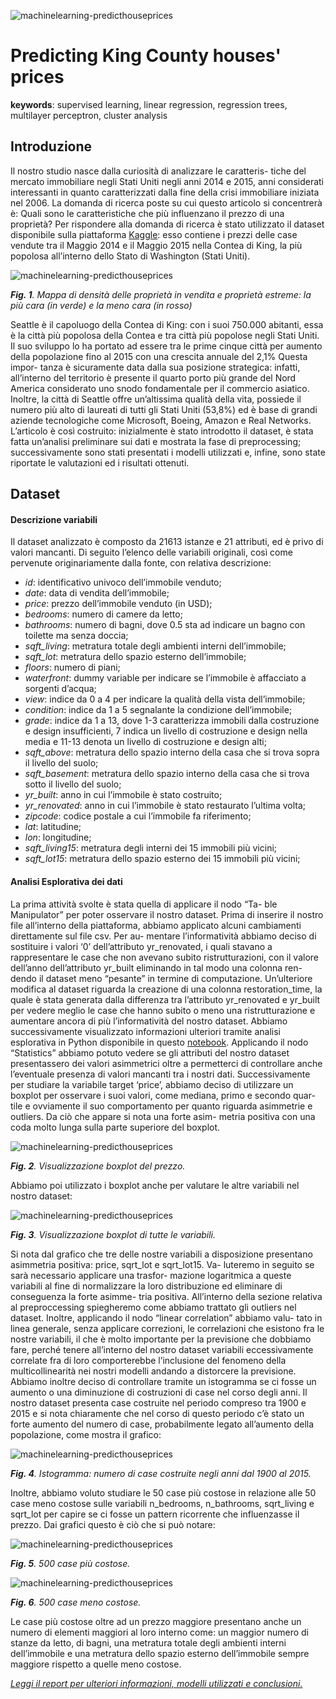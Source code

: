 ![machinelearning-predicthouseprices](./logo.png)

# Predicting King County houses' prices


<b>keywords</b>: supervised learning, linear regression, regression trees, multilayer perceptron, cluster analysis

## Introduzione
Il nostro studio nasce dalla curiosità di analizzare le caratteris- tiche del mercato immobiliare negli Stati Uniti negli anni 2014 e 2015, anni considerati interessanti in quanto caratterizzati dalla fine della crisi immobiliare iniziata nel 2006. La domanda di ricerca poste su cui questo articolo si concentrerà è: Quali sono le caratteristiche che più influenzano il prezzo di una proprietà?
Per rispondere alla domanda di ricerca è stato utilizzato il dataset disponibile sulla piattaforma [Kaggle](https://www.kaggle.com/): esso contiene i prezzi delle case vendute tra il Maggio 2014 e il Maggio 2015 nella Contea di King, la più popolosa all’interno dello Stato di Washington (Stati Uniti).

![machinelearning-predicthouseprices](./img/1.jpeg)

*<b>Fig. 1</b>. Mappa di densità delle proprietà in vendita e proprietà estreme: la più cara (in verde) e la meno cara (in rosso)*

Seattle è il capoluogo della Contea di King: con i suoi 750.000 abitanti, essa è la città più popolosa della Contea e tra città più popolose negli Stati Uniti. Il suo sviluppo lo ha portato ad essere tra le prime cinque città per aumento della popolazione fino al 2015 con una crescita annuale del 2,1% Questa impor- tanza è sicuramente data dalla sua posizione strategica: infatti, all’interno del territorio è presente il quarto porto più grande del Nord America considerato uno snodo fondamentale per il commercio asiatico. Inoltre, la città di Seattle offre un’altissima qualità della vita, possiede il numero più alto di laureati di tutti gli Stati Uniti (53,8%) ed è base di grandi aziende tecnologiche come Microsoft, Boeing, Amazon e Real Networks.
L’articolo è così costruito: inizialmente è stato introdotto il dataset, è stata fatta un’analisi preliminare sui dati e mostrata la fase di preprocessing; successivamente sono stati presentati i modelli utilizzati e, infine, sono state riportate le valutazioni ed i risultati ottenuti.

## Dataset

#### Descrizione variabili
Il dataset analizzato è composto da 21613 istanze e 21 attributi, ed è privo di valori mancanti. Di seguito l’elenco delle variabili originali, così come pervenute originariamente dalla fonte, con relativa descrizione:
* <i>id</i>: identificativo univoco dell’immobile venduto;
* <i>date</i>: data di vendita dell’immobile;
* <i>price</i>: prezzo dell’immobile venduto (in USD);
* <i>bedrooms</i>: numero di camere da letto;
* <i>bathrooms</i>: numero di bagni, dove 0.5 sta ad indicare un bagno con toilette ma senza doccia;
* <i>sqft_living</i>: metratura totale degli ambienti interni dell’immobile;
* <i>sqft_lot</i>: metratura dello spazio esterno dell’immobile;
* <i>floors</i>: numero di piani;
* <i>waterfront</i>: dummy variable per indicare se l’immobile è affacciato a sorgenti d’acqua;
* <i>view</i>: indice da 0 a 4 per indicare la qualità della vista dell’immobile;
* <i>condition</i>: indice da 1 a 5 segnalante la condizione dell’immobile;
* <i>grade</i>: indice da 1 a 13, dove 1-3 caratterizza immobili dalla costruzione e design insufficienti, 7 indica un livello di costruzione e design nella media e 11-13 denota un livello di costruzione e design alti;
* <i>sqft_above</i>: metratura dello spazio interno della casa che si trova sopra il livello del suolo;
* <i>sqft_basement</i>: metratura dello spazio interno della casa che si trova sotto il livello del suolo;
* <i>yr_built</i>: anno in cui l’immobile è stato costruito;
* <i>yr_renovated</i>: anno in cui l’immobile è stato restaurato l’ultima volta;
* <i>zipcode</i>: codice postale a cui l’immobile fa riferimento;
* <i>lat</i>: latitudine;
* <i>lon</i>: longitudine;
* <i>sqft_living15</i>: metratura degli interni dei 15 immobili più vicini;
* <i>sqft_lot15</i>: metratura dello spazio esterno dei 15 immobili più vicini;


#### Analisi Esplorativa dei dati

La prima attività svolte è stata quella di applicare il nodo “Ta- ble Manipulator” per poter osservare il nostro dataset. Prima di inserire il nostro file all’interno della piattaforma, abbiamo applicato alcuni cambiamenti direttamente sul file csv. Per au- mentare l’informatività abbiamo deciso di sostituire i valori ‘0’ dell’attributo yr_renovated, i quali stavano a rappresentare le case che non avevano subito ristrutturazioni, con il valore dell’anno dell’attributo yr_built eliminando in tal modo una colonna ren- dendo il dataset meno “pesante” in termine di computazione. Un’ulteriore modifica al dataset riguarda la creazione di una colonna restoration_time, la quale è stata generata dalla differenza tra l’attributo yr_renovated e yr_built per vedere meglio le case che hanno subito o meno una ristrutturazione e aumentare ancora di più l’informatività del nostro dataset. Abbiamo successivamente visualizzato informazioni ulteriori tramite analisi esplorativa in Python disponibile in questo [notebook](code/Preprocessing.ipynb).
Applicando il nodo “Statistics” abbiamo potuto vedere se gli attributi del nostro dataset presentassero dei valori asimmetrici oltre a permetterci di controllare anche l’eventuale presenza di
valori mancanti tra i nostri dati. Successivamente per studiare la variabile target ‘price’, abbiamo deciso di utilizzare un boxplot per osservare i suoi valori, come mediana, primo e secondo quar- tile e ovviamente il suo comportamento per quanto riguarda asimmetrie e outliers. Da ciò che appare si nota una forte asim- metria positiva con una coda molto lunga sulla parte superiore del boxplot.

![machinelearning-predicthouseprices](./img/2.jpeg)

*<b>Fig. 2</b>. Visualizzazione boxplot del prezzo.*

Abbiamo poi utilizzato i boxplot anche per valutare le altre
variabili nel nostro dataset:

![machinelearning-predicthouseprices](./img/3.jpeg)

*<b>Fig. 3</b>. Visualizzazione boxplot di tutte le variabili.*

Si nota dal grafico che tre delle nostre variabili a disposizione presentano asimmetria positiva: price, sqrt_lot e sqrt_lot15. Va- luteremo in seguito se sarà necessario applicare una trasfor- mazione logaritmica a queste variabili al fine di normalizzare la loro distribuzione ed eliminare di conseguenza la forte asimme- tria positiva. All’interno della sezione relativa al preproccessing spiegheremo come abbiamo trattato gli outliers nel dataset.
Inoltre, applicando il nodo “linear correlation” abbiamo valu- tato in linea generale, senza applicare correzioni, le correlazioni che esistono fra le nostre variabili, il che è molto importante per la previsione che dobbiamo fare, perché tenere all’interno del nostro dataset variabili eccessivamente correlate fra di loro comporterebbe l’inclusione del fenomeno della multicollinearità nei nostri modelli andando a distorcere la previsione.
Abbiamo inoltre deciso di controllare tramite un istogramma se ci fosse un aumento o una diminuzione di costruzioni di case nel corso degli anni. Il nostro dataset presenta case costruite nel periodo compreso tra 1900 e 2015 e si nota chiaramente che nel corso di questo periodo c’è stato un forte aumento del numero di case, probabilmente legato all’aumento della popolazione, come mostra il grafico:


![machinelearning-predicthouseprices](./img/4.jpeg)

*<b>Fig. 4</b>. Istogramma: numero di case costruite negli anni dal 1900 al 2015.*

Inoltre, abbiamo voluto studiare le 50 case più costose in relazione alle 50 case meno costose sulle variabili n_bedrooms, n_bathrooms, sqrt_living e sqrt_lot per capire se ci fosse un pattern ricorrente che influenzasse il prezzo. Dai grafici questo è ciò che si può notare:

![machinelearning-predicthouseprices](./img/5.jpeg)

*<b>Fig. 5</b>. 500 case più costose.*

![machinelearning-predicthouseprices](./img/6.jpeg)

*<b>Fig. 6</b>. 500 case meno costose.*

Le case più costose oltre ad un prezzo maggiore presentano anche un numero di elementi maggiori al loro interno come: un maggior numero di stanze da letto, di bagni, una metratura totale degli ambienti interni dell’immobile e una metratura dello spazio esterno dell’immobile sempre maggiore rispetto a quelle meno costose.

<u><i> Leggi il report per ulteriori informazioni, modelli utilizzati e conclusioni. </i></u>
